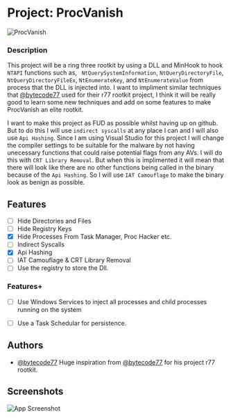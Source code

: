 
# Project: ProcVanish

![ProcVanish](https://64.media.tumblr.com/d30fe069cc48e11eeb31ae08293a159e/tumblr_nbtdxg9d6n1szf0nzo1_250.gif)


### Description
This project will be a ring three rootkit by using a DLL and MinHook to hook `NTAPI` functions such as, ` NtQuerySystemInformation`, `NtQueryDirectoryFile`, `NtQueryDirectoryFileEx`, `NtEnumerateKey`, and `NtEnumerateValue` from process that the DLL is injected into. I want to impliment similar techniques that [@bytecode77](https://github.com/bytecode77) used for their r77 rootkit project, I think it will be really good to learn some new techniques and add on some features to make ProcVanish an elite rootkit.

I want to make this project as FUD as possible whilst having up on github. But to do this I will use `indirect syscalls` at any place I can and I will also use `Api Hashing`. Since I am using Visual Studio for this project I will change the compiler settings to be suitable for the malware by not having unecessary functions that could raise potential flags from any AVs. I will do this with `CRT Library Removal`. But when this is implimented it will mean that there will look like there are no other functions being called in the binary because of the `Api Hashing`. So I will use `IAT Camouflage` to make the binary look as benign as possible.

## Features

- [ ]  Hide Directories and Files
- [ ]  Hide Registry Keys
- [x]  Hide Processes From Task Manager, Proc Hacker etc.
- [ ]  Indirect Syscalls
- [x]  Api Hashing
- [ ]  IAT Camouflage & CRT Library Removal
- [ ]  Use the registry to store the Dll.
 
### Features+
- [ ]  Use Windows Services to inject all processes and child processes running on the system
- [ ]  Use a Task Schedular for persistence.



## Authors

- [@bytecode77](https://github.com/bytecode77)
Huge inspiration from [@bytecode77](https://github.com/bytecode77) for his project r77 rootkit.


## Screenshots

![App Screenshot](https://via.placeholder.com/468x300?text=App+Screenshot+Here)

